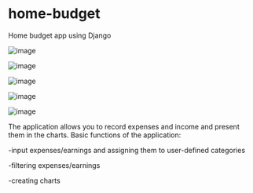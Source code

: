 # home-budget
Home budget app using Django

![image](https://user-images.githubusercontent.com/66998201/172456429-0dd3a509-bde4-4ee0-a179-da7723ef003b.png)

![image](https://user-images.githubusercontent.com/66998201/172456466-8de0b8ba-dfde-4450-966f-61033dccf675.png)


![image](https://user-images.githubusercontent.com/66998201/172455547-24c66081-3d38-4c25-ab7b-f89b604e0495.png)

![image](https://user-images.githubusercontent.com/66998201/172455672-707aa479-10fd-47b3-9200-05f7e3b0e87e.png)


![image](https://user-images.githubusercontent.com/66998201/172455703-60179d0a-ad7f-48ad-a545-9efdca167120.png)

The application allows you to record expenses and income and present them in the charts.
Basic functions of the application: 

-input  expenses/earnings and assigning them to user-defined categories


-filtering expenses/earnings


-creating charts

